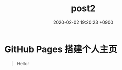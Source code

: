 ﻿---
layout: post
title: post2
date: 2020-02-02 19:20:23 +0900
category: sample
lang: zh
---
# GitHub Pages 搭建个人主页
> Hello!

## 

